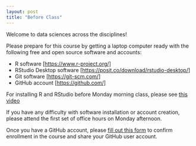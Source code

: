 ```yaml
---
layout: post
title: "Before Class"
---
```


Welcome to data sciences across the disciplines!

Please prepare for this course by getting a laptop computer ready with the following free and open source software and accounts:

- R software [https://www.r-project.org/]
- RStudio Desktop software [https://posit.co/download/rstudio-desktop/]
- Git software [https://git-scm.com/]
- GitHub account [https://github.com/]

For installing R and RStudio before Monday morning class, please see [this video](https://drive.google.com/file/d/1OicG9Vc3GOE15eN3AbJq4qEBZXWo9qf9/view)

If you have any difficulty with software installation or account creation, please attend the first set of office hours on Monday afternoon.

Once you have a GitHub account, please [fill out this form](https://forms.gle/4tWobsz8NEoCkasM7) to confirm enrollment in the course and share your GitHub user account.
